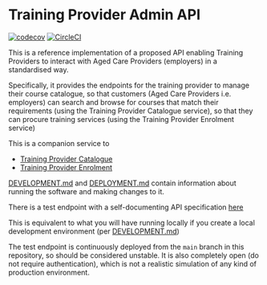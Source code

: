 # Training Provider Admin API
[![codecov](https://codecov.io/gh/ACWIC/training-provider-admin/branch/main/graph/badge.svg?token=JUR2RGTRN9)](undefined)
[![CircleCI](https://circleci.com/gh/ACWIC/training-provider-admin.svg?style=svg&circle-token=540486bf1e2e1651b8d860d48a41e2966fd7b936	)](https://circleci.com/gh/circleci/circleci-docs)

This is a reference implementation of a proposed API
enabling Training Providers to interact with Aged Care Providers
(employers) in a standardised way.

Specifically, it provides the endpoints for the training provider to manage
their course catalogue, so that customers (Aged Care Providers i.e. employers)
can search and browse for courses that match their requirements 
(using the Training Provider Catalogue service), so that they can
procure training services (using the Training Provider Enrolment service)

This is a companion service to 
- [Training Provider Catalogue](https://github.com/ACWIC/training-provider-catalogue)
- [Training Provider Enrolment](https://github.com/ACWIC/training-provider-enrolment)

[DEVELOPMENT.md](DEVELOPMENT.md) and [DEPLOYMENT.md](DEPLOYMENT.md)
contain information about running
the software and making changes to it.

There is a test endpoint with a self-documenting API specification 
[here](https://j7ndza0k1j.execute-api.us-east-1.amazonaws.com/dev/admin/docs)


This is equivalent to what you will have running locally
if you create a local development environment
(per [DEVELOPMENT.md](DEVELOPMENT.md))

The test endpoint is continuously deployed
from the `main` branch in this repository, so should be considered unstable.
It is also completely open (do not require authentication),
which is not a realistic simulation of any kind of production environment.
